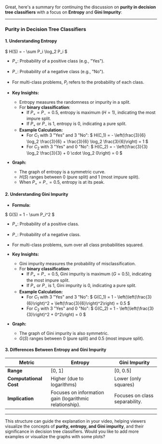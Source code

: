 Great, here's a summary for continuing the discussion on **purity in decision tree classifiers** with a focus on **Entropy** and **Gini Impurity**:

---

### **Purity in Decision Tree Classifiers**

#### **1. Understanding Entropy**

$
  H(S) = - \sum P_i \log_2 P_i
$

- $P_+$: Probability of a positive class (e.g., "Yes").
- $P_-$: Probability of a negative class (e.g., "No").
- For multi-class problems, $P_i$ refers to the probability of each class.

- **Key Insights:**
  - Entropy measures the randomness or impurity in a split.
  - For **binary classification**:
    - If $P_+ = P_- = 0.5$, entropy is maximum ($H = 1$), indicating the most impure split.
    - If $P_+$ or $P_-$ is $1$, entropy is $0$, indicating a pure split.
  - **Example Calculation:**
    - For $C_1$ with 3 "Yes" and 3 "No":
     $
      H(C_1) = - \left(\frac{3}{6} \log_2 \frac{3}{6} + \frac{3}{6} \log_2 \frac{3}{6}\right) = 1
     $
    - For $C_2$ with 3 "Yes" and 0 "No":
     $
      H(C_2) = - \left(\frac{3}{3} \log_2 \frac{3}{3} + 0 \cdot \log_2 0\right) = 0
     $

- **Graph:**
  - The graph of entropy is a symmetric curve.
  - $H(S)$ ranges between 0 (pure split) and 1 (most impure split).
  - When $P_+ = P_- = 0.5$, entropy is at its peak.

#### **2. Understanding Gini Impurity**

- **Formula:**
  
 $
  G(S) = 1 - \sum P_i^2
 $

- $P_+$: Probability of a positive class.
- $P_-$: Probability of a negative class.
- For multi-class problems, sum over all class probabilities squared.

- **Key Insights:**
  - Gini impurity measures the probability of misclassification.
  - For **binary classification**:
    - If $P_+ = P_- = 0.5$, Gini impurity is maximum ($G = 0.5$), indicating the most impure split.
    - If $P_+$ or $P_-$ is $1$, Gini impurity is $0$, indicating a pure split.
  - **Example Calculation:**
    - For $C_1$ with 3 "Yes" and 3 "No":
     $
      G(C_1) = 1 - \left(\left(\frac{3}{6}\right)^2 + \left(\frac{3}{6}\right)^2\right) = 0.5
     $
    - For $C_2$ with 3 "Yes" and 0 "No":
     $
      G(C_2) = 1 - \left(\left(\frac{3}{3}\right)^2 + 0^2\right) = 0
     $

- **Graph:**
  - The graph of Gini impurity is also symmetric.
  - $G(S)$ ranges between 0 (pure split) and 0.5 (most impure split).

#### **3. Differences Between Entropy and Gini Impurity**

| **Metric**         | **Entropy**                 | **Gini Impurity**           |
|---------------------|-----------------------------|-----------------------------|
| **Range**          | [0, 1]                     | [0, 0.5]                   |
| **Computational Cost** | Higher (due to logarithms) | Lower (only squares)        |
| **Implication**    | Focuses on information gain (logarithmic relationship). | Focuses on class separability. |

---

This structure can guide the explanation in your video, helping viewers visualize the concepts of **purity, entropy, and Gini impurity**, and their significance in decision tree classifiers. Would you like to add more examples or visualize the graphs with some plots?
